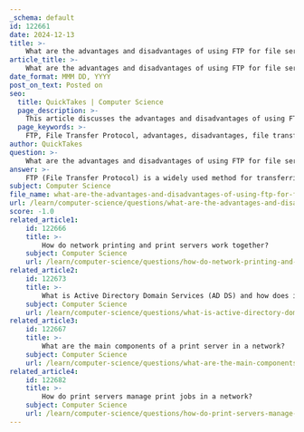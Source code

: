 ```yaml
---
_schema: default
id: 122661
date: 2024-12-13
title: >-
    What are the advantages and disadvantages of using FTP for file services?
article_title: >-
    What are the advantages and disadvantages of using FTP for file services?
date_format: MMM DD, YYYY
post_on_text: Posted on
seo:
  title: QuickTakes | Computer Science
  page_description: >-
    This article discusses the advantages and disadvantages of using FTP (File Transfer Protocol) for file services, highlighting its speed, resumption facility, and compatibility, while also addressing security concerns and configuration complexities.
  page_keywords: >-
    FTP, File Transfer Protocol, advantages, disadvantages, file transfers, speed, resumption facility, multiple files, compatibility, user-friendly interfaces, security concerns, configuration complexity, firewall issues, limited functionality, FTPS, SFTP, data security
author: QuickTakes
question: >-
    What are the advantages and disadvantages of using FTP for file services?
answer: >-
    FTP (File Transfer Protocol) is a widely used method for transferring files over a network, and it comes with its own set of advantages and disadvantages.\n\n### Advantages of FTP:\n1. **Speed**: FTP is generally faster than HTTP for file transfers, making it suitable for transferring large files or multiple files at once.\n2. **Resumption Facility**: FTP allows for the resumption of interrupted file transfers, meaning that if a connection is lost, the transfer can continue from where it left off rather than starting over.\n3. **Support for Multiple Files and Directories**: FTP can handle the transfer of multiple files and entire directories, which is beneficial for users needing to manage large amounts of data.\n4. **Wide Compatibility**: FTP is supported by virtually all modern operating systems, including Windows, macOS, and Linux, making it easy to use across different platforms.\n5. **User-Friendly Interfaces**: Many FTP clients, such as FileZilla, provide intuitive graphical interfaces that simplify the file transfer process for users.\n\n### Disadvantages of FTP:\n1. **Security Concerns**: One of the most significant drawbacks of standard FTP is that it transmits data, including usernames and passwords, in plain text. This makes it vulnerable to interception and unauthorized access. While secure alternatives like FTPS and SFTP exist, they require additional configuration and may not be supported by all clients.\n2. **Complexity in Configuration**: Setting up FTP servers can be complex, especially when implementing secure versions or managing user permissions.\n3. **Firewall Issues**: FTP can encounter problems with firewalls, as it uses multiple ports for data transfer, which may require additional configuration to allow traffic through.\n4. **Limited Functionality**: Compared to newer protocols, FTP may lack some advanced features, such as built-in encryption or more sophisticated error handling.\n\nIn summary, while FTP is a robust and widely supported protocol for file transfers, its security vulnerabilities and configuration complexities can be significant drawbacks, especially in environments where data security is a priority. Organizations must weigh these factors when deciding whether to use FTP for their file transfer needs.
subject: Computer Science
file_name: what-are-the-advantages-and-disadvantages-of-using-ftp-for-file-services.md
url: /learn/computer-science/questions/what-are-the-advantages-and-disadvantages-of-using-ftp-for-file-services
score: -1.0
related_article1:
    id: 122666
    title: >-
        How do network printing and print servers work together?
    subject: Computer Science
    url: /learn/computer-science/questions/how-do-network-printing-and-print-servers-work-together
related_article2:
    id: 122673
    title: >-
        What is Active Directory Domain Services (AD DS) and how does it function?
    subject: Computer Science
    url: /learn/computer-science/questions/what-is-active-directory-domain-services-ad-ds-and-how-does-it-function
related_article3:
    id: 122667
    title: >-
        What are the main components of a print server in a network?
    subject: Computer Science
    url: /learn/computer-science/questions/what-are-the-main-components-of-a-print-server-in-a-network
related_article4:
    id: 122682
    title: >-
        How do print servers manage print jobs in a network?
    subject: Computer Science
    url: /learn/computer-science/questions/how-do-print-servers-manage-print-jobs-in-a-network
---
```


&nbsp;